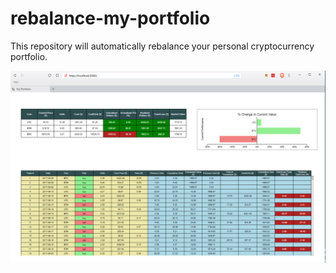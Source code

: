 # rebalance-my-portfolio
This repository will automatically rebalance your personal cryptocurrency portfolio.

![Current website design](2018.11.07.jpg)
